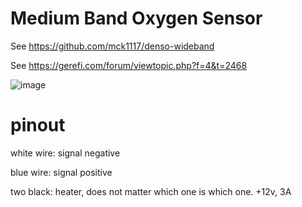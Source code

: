# Medium Band Oxygen Sensor

See https://github.com/mck1117/denso-wideband

See https://gerefi.com/forum/viewtopic.php?f=4&t=2468

![image](https://user-images.githubusercontent.com/48498823/210686890-af0f8d14-98e9-4833-a044-5699b8342b8c.png)

# pinout

white wire: signal negative

blue wire: signal positive

two black: heater, does not matter which one is which one. +12v, 3A